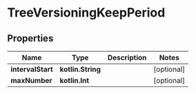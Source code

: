 
# TreeVersioningKeepPeriod

## Properties
| Name | Type | Description | Notes |
| ------------ | ------------- | ------------- | ------------- |
| **intervalStart** | **kotlin.String** |  |  [optional] |
| **maxNumber** | **kotlin.Int** |  |  [optional] |
